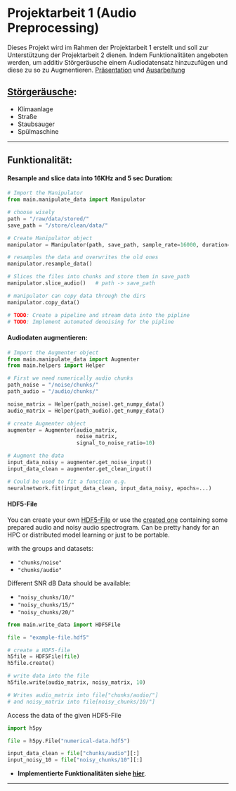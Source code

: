 # Projektarbeit 1 (Audio Preprocessing)

Dieses Projekt wird im Rahmen der Projektarbeit 1 erstellt und soll zur Unterstützung der Projektarbeit 2 dienen. Indem
Funktionalitäten angeboten werden, um additiv Störgeräusche einem Audiodatensatz hinzuzufügen und diese zu so zu Augmentieren.
[Präsentation](https://git.ikt.fh-dortmund.de:3000/tigra005/Ausarbeitung-PA1/src/branch/master/abgabe_PA1/slides.pdf) und [Ausarbeitung](https://git.ikt.fh-dortmund.de:3000/tigra005/Ausarbeitung-PA1/src/branch/master/abgabe_PA1/ausarbeitung.pdf)

## [Störgeräusche](noise_data/README.md):

* Klimaanlage
* Straße
* Staubsauger
* Spülmaschine

---

## Funktionalität:
#### Resample and slice data into 16KHz and 5 sec Duration:
```python
# Import the Manipulator
from main.manipulate_data import Manipulator

# choose wisely
path = "/raw/data/stored/"
save_path = "/store/clean/data/"

# Create Manipulator object
manipulator = Manipulator(path, save_path, sample_rate=16000, duration=5000)

# resamples the data and overwrites the old ones
manipulator.resample_data()

# Slices the files into chunks and store them in save_path
manipulator.slice_audio()   # path -> save_path

# manipulator can copy data through the dirs
manipulator.copy_data()

# TODO: Create a pipeline and stream data into the pipline
# TODO: Implement automated denoising for the pipline
```
#### Audiodaten augmentieren:
```python
# Import the Augmenter object
from main.manipulate_data import Augmenter
from main.helpers import Helper

# First we need numerically audio chunks
path_noise = "/noise/chunks/"
path_audio = "/audio/chunks/"

noise_matrix = Helper(path_noise).get_numpy_data()
audio_matrix = Helper(path_audio).get_numpy_data()

# create Augmenter object
augmenter = Augmenter(audio_matrix, 
                      noise_matrix, 
                      signal_to_noise_ratio=10)

# Augment the data
input_data_noisy = augmenter.get_noise_input()
input_data_clean = augmenter.get_clean_input()

# Could be used to fit a function e.g.
neuralnetwork.fit(input_data_clean, input_data_noisy, epochs=...)

```
#### HDF5-File
You can create your own [HDF5-File](https://www.h5py.org/) or use the [created one](numerical-data.hdf5) containing some prepared audio and
noisy audio spectrogram. Can be pretty handy for an HPC or distributed model learning or just to be portable.


with the groups and datasets: 
* `"chunks/noise"`
* `"chunks/audio"`

Different SNR dB Data should be available:
* `"noisy_chunks/10/"` 
* `"noisy_chunks/15/"`
* `"noisy_chunks/20/"`


```python
from main.write_data import HDF5File

file = "example-file.hdf5"

# create a HDF5-file
h5file = HDF5File(file)
h5file.create()

# write data into the file
h5file.write(audio_matrix, noisy_matrix, 10)

# Writes audio_matrix into file["chunks/audio/"] 
# and noisy_matrix into file[noisy_chunks/10/"]
```
Access the data of the given HDF5-File
```python
import h5py

file = h5py.File("numerical-data.hdf5")

input_data_clean = file["chunks/audio"][:]
input_noisy_10 = file["noisy_chunks/10"][:]
```
* __Implementierte Funktionalitäten siehe [hier](noise_data/README.md)__.

---
